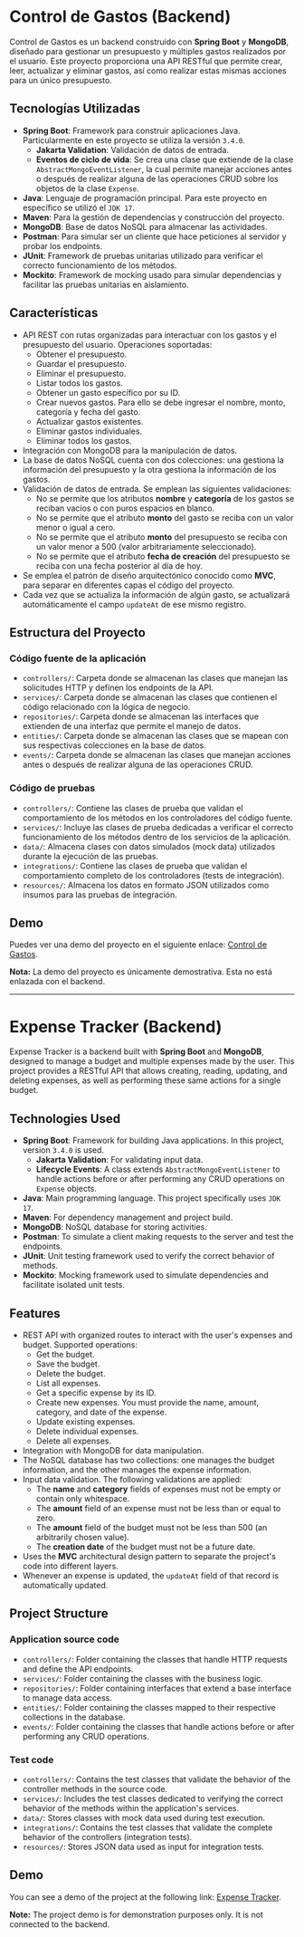 # Control de Gastos (Backend)

Control de Gastos es un backend construido con **Spring Boot** y **MongoDB**, diseñado para gestionar un presupuesto y múltiples gastos realizados por el usuario. Este proyecto proporciona una API RESTful que permite crear, leer, actualizar y eliminar gastos, así como realizar estas mismas acciones para un único presupuesto.

## Tecnologías Utilizadas

- **Spring Boot**: Framework para construir aplicaciones Java. Particularmente en este proyecto se utiliza la versión `3.4.0`.
  - **Jakarta Validation**: Validación de datos de entrada.
  - **Eventos de ciclo de vida**: Se crea una clase que extiende de la clase `AbstractMongoEventListener`, la cual permite manejar acciones antes o después de realizar alguna de las operaciones CRUD sobre los objetos de la clase `Expense`.
- **Java**: Lenguaje de programación principal. Para este proyecto en específico se utilizó el `JDK 17`.
- **Maven**: Para la gestión de dependencias y construcción del proyecto.
- **MongoDB**: Base de datos NoSQL para almacenar las actividades.
- **Postman**: Para simular ser un cliente que hace peticiones al servidor y probar los endpoints.
- **JUnit**: Framework de pruebas unitarias utilizado para verificar el correcto funcionamiento de los métodos.
- **Mockito**: Framework de mocking usado para simular dependencias y facilitar las pruebas unitarias en aislamiento.

## Características

- API REST con rutas organizadas para interactuar con los gastos y el presupuesto del usuario. Operaciones soportadas:
  - Obtener el presupuesto.
  - Guardar el presupuesto.
  - Eliminar el presupuesto.
  - Listar todos los gastos.
  - Obtener un gasto específico por su ID.
  - Crear nuevos gastos. Para ello se debe ingresar el nombre, monto, categoría y fecha del gasto.
  - Actualizar gastos existentes.
  - Eliminar gastos individuales.
  - Eliminar todos los gastos.
- Integración con MongoDB para la manipulación de datos.
- La base de datos NoSQL cuenta con dos colecciones: una gestiona la información del presupuesto y la otra gestiona la información de los gastos.
- Validación de datos de entrada. Se emplean las siguientes validaciones:
  - No se permite que los atributos **nombre** y **categoría** de los gastos se reciban vacíos o con puros espacios en blanco.
  - No se permite que el atributo **monto** del gasto se reciba con un valor menor o igual a cero.
  - No se permite que el atributo **monto** del presupuesto se reciba con un valor menor a 500 (valor arbitrariamente seleccionado).
  - No se permite que el atributo **fecha de creación** del presupuesto se reciba con una fecha posterior al día de hoy.
- Se emplea el patrón de diseño arquitectónico conocido como **MVC**, para separar en diferentes capas el código del proyecto.
- Cada vez que se actualiza la información de algún gasto, se actualizará automáticamente el campo `updateAt` de ese mismo registro.

## Estructura del Proyecto

### Código fuente de la aplicación

- `controllers/`: Carpeta donde se almacenan las clases que manejan las solicitudes HTTP y definen los endpoints de la API.
- `services/`: Carpeta donde se almacenan las clases que contienen el código relacionado con la lógica de negocio.
- `repositories/`: Carpeta donde se almacenan las interfaces que extienden de una interfaz que permite el manejo de datos.
- `entities/`: Carpeta donde se almacenan las clases que se mapean con sus respectivas colecciones en la base de datos.
- `events/`: Carpeta donde se almacenan las clases que manejan acciones antes o después de realizar alguna de las operaciones CRUD.

### Código de pruebas

- `controllers/`: Contiene las clases de prueba que validan el comportamiento de los métodos en los controladores del código fuente.
- `services/`: Incluye las clases de prueba dedicadas a verificar el correcto funcionamiento de los métodos dentro de los servicios de la aplicación.
- `data/`: Almacena clases con datos simulados (mock data) utilizados durante la ejecución de las pruebas.
- `integrations/`: Contiene las clases de prueba que validan el comportamiento completo de los controladores (tests de integración).
- `resources/`: Almacena los datos en formato JSON utilizados como insumos para las pruebas de integración.

## Demo

Puedes ver una demo del proyecto en el siguiente enlace: [Control de Gastos](https://serene-frangollo-9ddb20.netlify.app/).

**Nota:** La demo del proyecto es únicamente demostrativa. Esta no está enlazada con el backend.

---

# Expense Tracker (Backend)

Expense Tracker is a backend built with **Spring Boot** and **MongoDB**, designed to manage a budget and multiple expenses made by the user. This project provides a RESTful API that allows creating, reading, updating, and deleting expenses, as well as performing these same actions for a single budget.

## Technologies Used

- **Spring Boot**: Framework for building Java applications. In this project, version `3.4.0` is used.
  - **Jakarta Validation**: For validating input data.
  - **Lifecycle Events**: A class extends `AbstractMongoEventListener` to handle actions before or after performing any CRUD operations on `Expense` objects.
- **Java**: Main programming language. This project specifically uses `JDK 17`.
- **Maven**: For dependency management and project build.
- **MongoDB**: NoSQL database for storing activities.
- **Postman**: To simulate a client making requests to the server and test the endpoints.
- **JUnit**: Unit testing framework used to verify the correct behavior of methods.
- **Mockito**: Mocking framework used to simulate dependencies and facilitate isolated unit tests.

## Features

- REST API with organized routes to interact with the user's expenses and budget. Supported operations:
  - Get the budget.
  - Save the budget.
  - Delete the budget.
  - List all expenses.
  - Get a specific expense by its ID.
  - Create new expenses. You must provide the name, amount, category, and date of the expense.
  - Update existing expenses.
  - Delete individual expenses.
  - Delete all expenses.
- Integration with MongoDB for data manipulation.
- The NoSQL database has two collections: one manages the budget information, and the other manages the expense information.
- Input data validation. The following validations are applied:
  - The **name** and **category** fields of expenses must not be empty or contain only whitespace.
  - The **amount** field of an expense must not be less than or equal to zero.
  - The **amount** field of the budget must not be less than 500 (an arbitrarily chosen value).
  - The **creation date** of the budget must not be a future date.
- Uses the **MVC** architectural design pattern to separate the project's code into different layers.
- Whenever an expense is updated, the `updateAt` field of that record is automatically updated.

## Project Structure

### Application source code

- `controllers/`: Folder containing the classes that handle HTTP requests and define the API endpoints.
- `services/`: Folder containing the classes with the business logic.
- `repositories/`: Folder containing interfaces that extend a base interface to manage data access.
- `entities/`: Folder containing the classes mapped to their respective collections in the database.
- `events/`: Folder containing the classes that handle actions before or after performing any CRUD operations.

### Test code

- `controllers/`: Contains the test classes that validate the behavior of the controller methods in the source code.
- `services/`: Includes the test classes dedicated to verifying the correct behavior of the methods within the application's services.
- `data/`: Stores classes with mock data used during test execution.
- `integrations/`: Contains the test classes that validate the complete behavior of the controllers (integration tests).
- `resources/`: Stores JSON data used as input for integration tests.

## Demo

You can see a demo of the project at the following link: [Expense Tracker](https://serene-frangollo-9ddb20.netlify.app/).

**Note:** The project demo is for demonstration purposes only. It is not connected to the backend.
